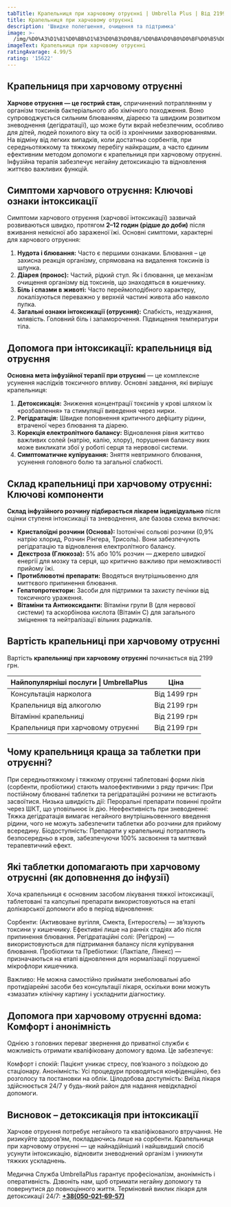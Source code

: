 ```yaml
---
tabTitle: Крапельниця при харчовому отруєнні | Umbrella Plus | Від 2199 грн
title: Крапельниця при харчовому отруєнні
description: 'Швидке полегшення, очищення та підтримка'
image: >-
  /img/%D0%A3%D1%81%D0%BB%D1%83%D0%B3%D0%B8/%D0%BA%D0%B0%D0%BF%D0%B5%D0%BB%D1%8C%D0%BD%D0%B8%D1%86%D0%B0%20%D0%BF%D1%80%D0%B8%20%D0%BF%D0%B8%D1%89%D0%B5%D0%B2%D0%BE%D0%BC%20%D0%BE%D1%82%D1%80%D0%B0%D0%B2%D0%BB%D0%B5%D0%BD%D0%B8%D0%B8.jpg
imageText: Крапельниця при харчовому отруєнні
ratingAvarage: 4.99/5
rating: '15622'
---
```


## Крапельниця при харчовому отруєнні

**Харчове отруєння — це гострий стан,** спричинений потраплянням у організм токсинів бактеріального або хімічного походження. Воно супроводжується сильним блюванням, діареєю та швидким розвитком зневоднення (дегідратації), що може бути вкрай небезпечним, особливо для дітей, людей похилого віку та осіб із хронічними захворюваннями. На відміну від легких випадків, коли достатньо сорбентів, при середньотяжкому та тяжкому перебігу найкращим, а часто єдиним ефективним методом допомоги є крапельниця при харчовому отруєнні. Інфузійна терапія забезпечує негайну детоксикацію та відновлення життєво важливих функцій.

## Симптоми харчового отруєння: Ключові ознаки інтоксикації

Симптоми харчового отруєння (харчової інтоксикації) зазвичай розвиваються швидко, протягом **2–12 годин (рідше до доби)** після вживання неякісної або зараженої їжі. Основні симптоми, характерні для харчового отруєння:

1. **Нудота і блювання:** Часто є першими ознаками. Блювання – це захисна реакція організму, спрямована на видалення токсинів із шлунка.
2. **Діарея (пронос):** Частий, рідкий стул. Як і блювання, це механізм очищення організму від токсинів, що знаходяться в кишечнику.
3. **Біль і спазми в животі:** Часто переймоподібного характеру, локалізуються переважно у верхній частині живота або навколо пупка.
4. **Загальні ознаки інтоксикації (отруєння):** Слабкість, нездужання, млявість. Головний біль і запаморочення. Підвищення температури тіла.

## Допомога при інтоксикації: крапельниця від отруєння

**Основна мета інфузійної терапії при отруєнні** — це комплексне усунення наслідків токсичного впливу. Основні завдання, які вирішує крапельниця:

1. **Детоксикація:** Зниження концентрації токсинів у крові шляхом їх «розбавлення» та стимуляції виведення через нирки.
2. **Регідратація:** Швидке поповнення критичного дефіциту рідини, втраченої через блювання та діарею.
3. **Корекція електролітного балансу:** Відновлення рівня життєво важливих солей (натрію, калію, хлору), порушення балансу яких може викликати збої у роботі серця та нервової системи.
4. **Симптоматичне купірування:** Зняття невтримного блювання, усунення головного болю та загальної слабкості.

## Склад крапельниці при харчовому отруєнні: Ключові компоненти

**Склад інфузійного розчину підбирається лікарем індивідуально** після оцінки ступеня інтоксикації та зневоднення, але базова схема включає:

* **Кристалоїдні розчини (Основа):** Ізотонічні сольові розчини (0,9% натрію хлорид, Розчин Рінгера, Трисоль). Вони забезпечують регідратацію та відновлення електролітного балансу.
* **Декстроза (Глюкоза):** 5% або 10% розчин — джерело швидкої енергії для мозку та серця, що критично важливо при неможливості прийому їжі.
* **Протиблювотні препарати:** Вводяться внутрішньовенно для миттєвого припинення блювання.
* **Гепатопротектори:** Засоби для підтримки та захисту печінки від токсичного ураження.
* **Вітаміни та Антиоксиданти:** Вітаміни групи B (для нервової системи) та аскорбінова кислота (Вітамін C) для загального зміцнення та нейтралізації вільних радикалів.

## Вартість крапельниці при харчовому отруєнні

Вартість **крапельниці при харчовому отруєнні** починається від 2199 грн.

| Найпопулярніші послуги \| UmbrellaPlus | Ціна         |
| -------------------------------------- | ------------ |
| Консультація нарколога                 | Від 1499 грн |
| Крапельниця від алкоголю               | Від 2199 грн |
| Вітамінні крапельниці                  | Від 2199 грн |
| Крапельниця при харчовому отруєнні     | Від 2199 грн |

## Чому крапельниця краща за таблетки при отруєнні?

При середньотяжкому і тяжкому отруєнні таблетовані форми ліків (сорбенти, пробіотики) стають малоефективними з ряду причин: При постійному блюванні таблетки та регідратаційні розчини не встигають засвоїтися. Низька швидкість дії: Пероральні препарати повинні пройти через ШКТ, що уповільнює їх дію. Неефективність при зневодненні: Тяжка дегідратація вимагає негайного внутрішньовенного введення рідини, чого не можуть забезпечити таблетки або розчини для прийому всередину. Біодоступність: Препарати у крапельниці потрапляють безпосередньо в кров, забезпечуючи 100% засвоєння та миттєвий терапевтичний ефект.

## Які таблетки допомагають при харчовому отруєнні (як доповнення до інфузії)

Хоча крапельниця є основним засобом лікування тяжкої інтоксикації, таблетовані та капсульні препарати використовуються на етапі долікарської допомоги або в період відновлення:

Сорбенти: (Активоване вугілля, Смекта, Ентеросгель) — зв’язують токсини у кишечнику. Ефективні лише на ранніх стадіях або після припинення блювання. Регідратаційні солі: (Регідрон) — використовуються для підтримання балансу після купірування блювання. Пробіотики та Пребіотики: (Лактіале, Лінекс) — призначаються на етапі відновлення для нормалізації порушеної мікрофлори кишечника.

Важливо: Не можна самостійно приймати знеболювальні або протидіарейні засоби без консультації лікаря, оскільки вони можуть «змазати» клінічну картину і ускладнити діагностику.

## Допомога при харчовому отруєнні вдома: Комфорт і анонімність

Однією з головних переваг звернення до приватної служби є можливість отримати кваліфіковану допомогу вдома. Це забезпечує:

Комфорт і спокій: Пацієнт уникає стресу, пов’язаного з поїздкою до стаціонару. Анонімність: Усі процедури проводяться конфіденційно, без розголосу та постановки на облік. Цілодобова доступність: Виїзд лікаря здійснюється 24/7 у будь-який район для надання невідкладної допомоги.

## Висновок – детоксикація при інтоксикації

Харчове отруєння потребує негайного та кваліфікованого втручання. Не ризикуйте здоров’ям, покладаючись лише на сорбенти. Крапельниця при харчовому отруєнні — це найнадійніший і найшвидший спосіб усунути інтоксикацію, відновити зневоднений організм і уникнути тяжких ускладнень.

Медична Служба UmbrellaPlus гарантує професіоналізм, анонімність і оперативність. Дзвоніть нам, щоб отримати негайну допомогу та повернутися до повноцінного життя. Терміновий виклик лікаря для детоксикації 24/7: **[+38(050-021-69-57)](tel:0500216957)**

